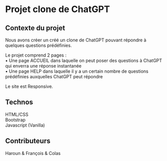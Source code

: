 # Projet clone de ChatGPT

## Contexte du projet

Nous avons créer un créé un clone de ChatGPT pouvant répondre à quelques questions prédéfinies.  

Le projet comprend 2 pages :  
• Une page ACCUEIL dans laquelle on peut poser des questions à ChatGPT qui enverra une réponse instantanée  
• Une page HELP dans laquelle il y a un certain nombre de questions prédéfinies auxquelles ChatGPT peut répondre  

Le site est Responsive.

## Technos

HTML/CSS  
Bootstrap  
Javascript (Vanilla)

## Contributeurs

Haroun & François & Colas
